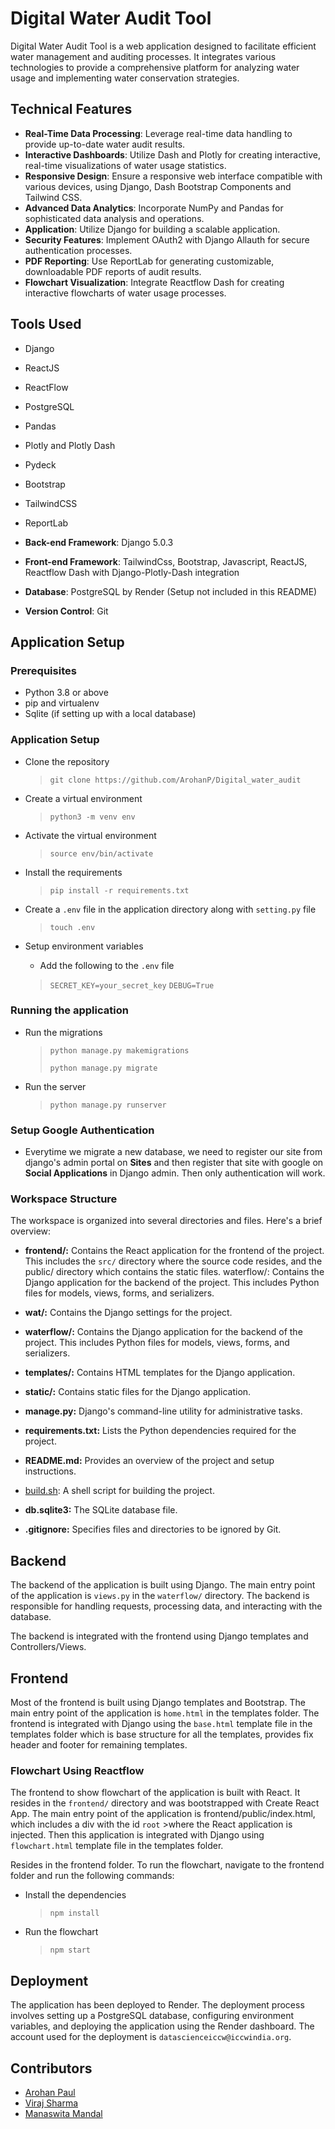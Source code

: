 # Digital Water Audit Tool

Digital Water Audit Tool is a web application designed to facilitate efficient water management and auditing processes. It integrates various technologies to provide a comprehensive platform for analyzing water usage and implementing water conservation strategies.

## Technical Features

- **Real-Time Data Processing**: Leverage real-time data handling to provide up-to-date water audit results.
- **Interactive Dashboards**: Utilize Dash and Plotly for creating interactive, real-time visualizations of water usage statistics.
- **Responsive Design**: Ensure a responsive web interface compatible with various devices, using Django, Dash Bootstrap Components and Tailwind CSS.
- **Advanced Data Analytics**: Incorporate NumPy and Pandas for sophisticated data analysis and operations.
- **Application**: Utilize Django for building a scalable application.
- **Security Features**: Implement OAuth2 with Django Allauth for secure authentication processes.
- **PDF Reporting**: Use ReportLab for generating customizable, downloadable PDF reports of audit results.
- **Flowchart Visualization**: Integrate Reactflow Dash for creating interactive flowcharts of water usage processes.

## Tools Used

- Django
- ReactJS
- ReactFlow
- PostgreSQL
- Pandas
- Plotly and Plotly Dash
- Pydeck
- Bootstrap
- TailwindCSS
- ReportLab

- **Back-end Framework**: Django 5.0.3
- **Front-end Framework**: TailwindCss, Bootstrap, Javascript, ReactJS, Reactflow Dash with Django-Plotly-Dash integration
- **Database**: PostgreSQL by Render (Setup not included in this README)
- **Version Control**: Git

## Application Setup

### Prerequisites

- Python 3.8 or above
- pip and virtualenv
- Sqlite (if setting up with a local database)

### Application Setup

- Clone the repository
    > `git clone https://github.com/ArohanP/Digital_water_audit`
- Create a virtual environment
    > `python3 -m venv env`
- Activate the virtual environment
    > `source env/bin/activate`
- Install the requirements
    > `pip install -r requirements.txt`
- Create a `.env` file in the application directory along with `setting.py` file
    > `touch .env`

- Setup environment variables
    - Add the following to the `.env` file
    > `SECRET_KEY=your_secret_key`
    > `DEBUG=True`
    <!-- - `DB_NAME=your_db_name`
    - `DB_USER=your_db_user`
    - `DB_PASSWORD=your_db_password`
    - `DB_HOST=your_db_host`
    - `DB_PORT=your_db_port` -->

<!-- ### Database Setup

- Create a database in PostgreSQL
    - `CREATE DATABASE your_db_name;`
- Create a user in PostgreSQL
    - `CREATE USER your_db_user WITH PASSWORD 'your_db_password';`
- Grant all privileges to the user
    - `GRANT ALL PRIVILEGES ON DATABASE your_db_name TO your_db_user;` -->

### Running the application

- Run the migrations
    > `python manage.py makemigrations`
    >
    > `python manage.py migrate`
- Run the server
    > `python manage.py runserver`

### Setup Google Authentication

- Everytime we migrate a new database, we need to register our site from django's admin portal on **Sites** and then register that site with google on **Social Applications** in Django admin. Then only authentication will work.


### Workspace Structure
The workspace is organized into several directories and files. Here's a brief overview:

- **frontend/:** Contains the React application for the frontend of the project. This includes the `src/` directory where the source code resides, and the public/ directory which contains the static files.
waterflow/: Contains the Django application for the backend of the project. This includes Python files for models, views, forms, and serializers.

- **wat/:** Contains the Django settings for the project.

- **waterflow/:** Contains the Django application for the backend of the project. This includes Python files for models, views, forms, and serializers.

- **templates/:** Contains HTML templates for the Django application.

- **static/:** Contains static files for the Django application.

- **manage.py:** Django's command-line utility for administrative tasks.

- **requirements.txt:** Lists the Python dependencies required for the project.

- **README.md:** Provides an overview of the project and setup instructions.

- [build.sh](frontend/README.md): A shell script for building the project.

- **db.sqlite3:** The SQLite database file.

- **.gitignore:** Specifies files and directories to be ignored by Git.


## Backend

The backend of the application is built using Django. The main entry point of the application is `views.py` in the `waterflow/` directory. The backend is responsible for handling requests, processing data, and interacting with the database.

The backend is integrated with the frontend using Django templates and Controllers/Views.



## Frontend

Most of the frontend is built using Django templates and Bootstrap. The main entry point of the application is `home.html` in the templates folder. The frontend is integrated with Django using the `base.html` template file in the templates folder which is base structure for all the templates, provides fix header and footer for remaining templates.

### Flowchart Using Reactflow

The frontend to show flowchart of the application is built with React. It resides in the `frontend/` directory and was bootstrapped with Create React App. The main entry point of the application is frontend/public/index.html, which includes a div with the id `root` >where the React application is injected. Then this application is integrated with Django using `flowchart.html` template file in the templates folder.

Resides in the frontend folder. To run the flowchart, navigate to the frontend folder and run the following commands:

- Install the dependencies
    > `npm install`
- Run the flowchart
    > `npm start`

## Deployment
The application has been deployed to Render. The deployment process involves setting up a PostgreSQL database, configuring environment variables, and deploying the application using the Render dashboard. The account used for the deployment is `datascienceiccw@iccwindia.org`.

## Contributors

- [Arohan Paul]()
- [Viraj Sharma]()
- [Manaswita Mandal]()
